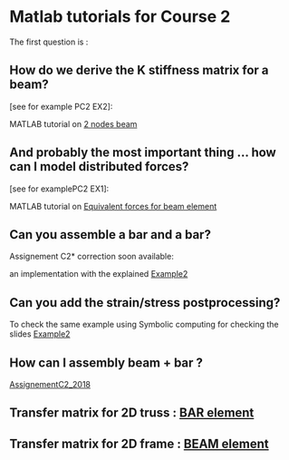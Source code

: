 # Matlab tutorials for Course 2


The first question is :

## How do we derive the K stiffness matrix for a beam?

[see for example PC2 EX2]:

MATLAB tutorial on [2 nodes beam](http://htmlpreview.github.io/?https://github.com/jomorlier/feacourse/blob/master/K_derivation_Beam/K_derivation_beamP.html)

## And probably the most important thing ... how can I model distributed forces?

[see for examplePC2 EX1]: 

MATLAB tutorial on [Equivalent forces for beam element](http://htmlpreview.github.io/?https://github.com/jomorlier/feacourse/blob/master/Equivalent_Nodal_force/Equivalent_Nodal_force.html)


## Can you assemble a bar and a bar?

Assignement C2* correction soon available:

an implementation with the explained [Example2](http://htmlpreview.github.io/?https://github.com/jomorlier/feacourse/blob/master/Correction_Example2/Correction_Example2_NoSYM.html)

## Can you add the strain/stress postprocessing?

To check the same example using Symbolic computing for checking the slides [Example2](http://htmlpreview.github.io/?https://github.com/jomorlier/feacourse/blob/master/Correction_Example2/Correction_Example2.html)


## How can I assembly beam + bar ? 

[AssignementC2_2018](http://htmlpreview.github.io/?https://github.com/jomorlier/feacourse/blob/master/AssignementC2_2018/Assignement2_2018_correction.html)

## Transfer matrix for 2D truss : [BAR element](https://github.com/jomorlier/feacourse/blob/master/Courses/2D_BAR.pdf)

## Transfer matrix for 2D frame : [BEAM element](https://github.com/jomorlier/feacourse/blob/master/Courses/2D_BEAM.pdf)


